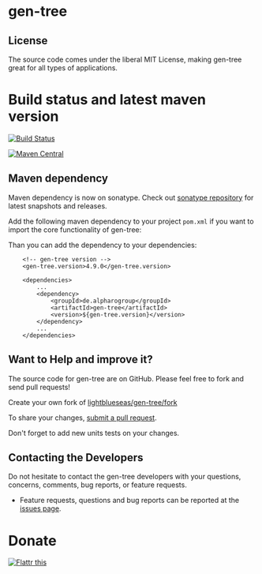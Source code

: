 # gen-tree

## License

The source code comes under the liberal MIT License, making gen-tree great for all types of applications.

# Build status and latest maven version
[![Build Status](https://travis-ci.org/lightblueseas/gen-tree.svg?branch=master)](https://travis-ci.org/lightblueseas/gen-tree)


[![Maven Central](https://maven-badges.herokuapp.com/maven-central/de.alpharogroup/gen-tree/badge.svg)](https://maven-badges.herokuapp.com/maven-central/de.alpharogroup/gen-tree)

## Maven dependency

Maven dependency is now on sonatype.
Check out [sonatype repository](https://oss.sonatype.org/index.html#nexus-search;gav~de.alpharogroup~gen-tree~~~) for latest snapshots and releases.

Add the following maven dependency to your project `pom.xml` if you want to import the core functionality of gen-tree:

Than you can add the dependency to your dependencies:

		<!-- gen-tree version -->
		<gen-tree.version>4.9.0</gen-tree.version>

		<dependencies>
			...
			<dependency>
				<groupId>de.alpharogroup</groupId>
				<artifactId>gen-tree</artifactId>
				<version>${gen-tree.version}</version>
			</dependency>
			...
		</dependencies>


## Want to Help and improve it? ###

The source code for gen-tree are on GitHub. Please feel free to fork and send pull requests!

Create your own fork of [lightblueseas/gen-tree/fork](https://github.com/lightblueseas/gen-tree/fork)

To share your changes, [submit a pull request](https://github.com/lightblueseas/gen-tree/pull/new/master).

Don't forget to add new units tests on your changes.

## Contacting the Developers

Do not hesitate to contact the gen-tree developers with your questions, concerns, comments, bug reports, or feature requests.
- Feature requests, questions and bug reports can be reported at the [issues page](https://github.com/lightblueseas/gen-tree/issues).


# Donate

<a href="https://flattr.com/submit/auto?fid=r7vp62&url=https%3A%2F%2Fgithub.com%2Flightblueseas%2Fgen-tree" target="_blank">
<img src="http://api.flattr.com/button/flattr-badge-large.png" alt="Flattr this" title="Flattr this" border="0" />
</a>




